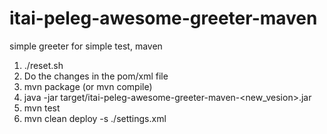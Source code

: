 # itai-peleg-awesome-greeter-maven
simple greeter for simple test, maven

1. ./reset.sh
2. Do the changes in the pom/xml file
2. mvn package (or mvn compile)
3. java -jar target/itai-peleg-awesome-greeter-maven-<new_vesion>.jar
3. mvn test
4. mvn clean deploy -s ./settings.xml

